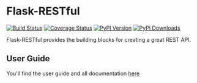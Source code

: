 # Flask-RESTful

[![Build Status](https://travis-ci.org/flask-restful/flask-restful.svg?branch=master)](http://travis-ci.org/flask-restful/flask-restful)
[![Coverage Status](http://img.shields.io/coveralls/flask-restful/flask-restful/master.svg)](https://coveralls.io/r/flask-restful/flask-restful)
[![PyPI Version](http://img.shields.io/pypi/v/Flask-RESTful.svg)](https://pypi.python.org/pypi/Flask-RESTful)
[![PyPI Downloads](http://img.shields.io/pypi/dm/Flask-RESTful.svg)](https://pypi.python.org/pypi/Flask-RESTful)

Flask-RESTful provides the building blocks for creating a great REST API.

## User Guide

You'll find the user guide and all documentation [here](http://flask-restful.readthedocs.org/en/latest/)


